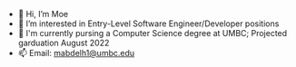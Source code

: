 - 👋 Hi, I’m Moe
- 👀 I’m interested in Entry-Level Software Engineer/Developer positions
- 🌱 I'm currently pursing a Computer Science degree at UMBC; Projected garduation August 2022
- 📫 Email: mabdelh1@umbc.edu

<!---
mabdelh1/mabdelh1 is a ✨ special ✨ repository because its `README.md` (this file) appears on your GitHub profile.
You can click the Preview link to take a look at your changes.
--->
